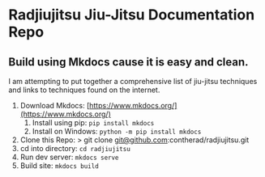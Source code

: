 # Radjiujitsu Jiu-Jitsu Documentation Repo
## Build using Mkdocs cause it is easy and clean. 

I am attempting to put together a comprehensive list of jiu-jitsu techniques and links to techniques found on the internet. 

1. Download Mkdocs: [https://www.mkdocs.org/](https://www.mkdocs.org/)
   1. Install using pip: `pip install mkdocs`
   2. Install on Windows: `python -m pip install mkdocs`
2. Clone this Repo: > git clone git@github.com:contherad/radjiujitsu.git
3. cd into directory: `cd radjiujitsu`
4. Run dev server: `mkdocs serve`
5. Build site: `mkdocs build`